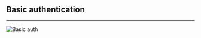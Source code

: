 <h2>Basic authentication</h2>
<hr>
<img src="https://docs.oracle.com/cd/E19575-01/819-3669/images/security-httpBasicAuthentication.gif" alt="Basic auth">